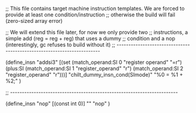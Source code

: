 ;; This file contains target machine instruction templates. We are forced to provide at least one condition/instruction
;; otherwise the build will fail (zero-sized array error)

;; We will extend this file later, for now we only provide two
;; instructions, a simple add (reg = reg + reg) that uses a dummy
;; condition and a nop (interestingly, gc refuses to build without it)
;; -----------------------------------------------------------------------

(define_insn "addsi3"
  [(set (match_operand:SI 0 "register operand" "=r")
        (plus:SI (match_operand:SI 1 "register_operand" "r")
                 (match_operand:SI 2 "register_operand" "r")))]
  "chilt_dummy_insn_cond(SImode)"
  "%0 = %1 + %2;"
)

;; -----------------------------------------------------------------------

(define_insn "nop"
  [(const int 0)]
  ""
  "nop"
)